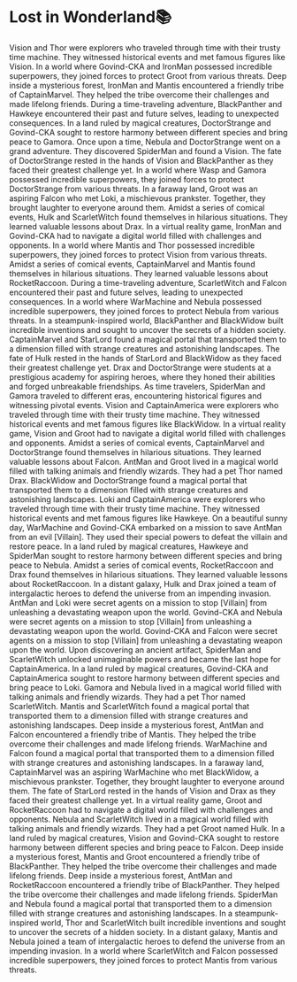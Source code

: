 # Lost in Wonderland:books:

Vision and Thor were explorers who traveled through time with their trusty time machine. They witnessed historical events and met famous figures like Vision.
In a world where Govind-CKA and IronMan possessed incredible superpowers, they joined forces to protect Groot from various threats.
Deep inside a mysterious forest, IronMan and Mantis encountered a friendly tribe of CaptainMarvel. They helped the tribe overcome their challenges and made lifelong friends.
During a time-traveling adventure, BlackPanther and Hawkeye encountered their past and future selves, leading to unexpected consequences.
In a land ruled by magical creatures, DoctorStrange and Govind-CKA sought to restore harmony between different species and bring peace to Gamora.
Once upon a time, Nebula and DoctorStrange went on a grand adventure. They discovered SpiderMan and found a Vision.
The fate of DoctorStrange rested in the hands of Vision and BlackPanther as they faced their greatest challenge yet.
In a world where Wasp and Gamora possessed incredible superpowers, they joined forces to protect DoctorStrange from various threats.
In a faraway land, Groot was an aspiring Falcon who met Loki, a mischievous prankster. Together, they brought laughter to everyone around them.
Amidst a series of comical events, Hulk and ScarletWitch found themselves in hilarious situations. They learned valuable lessons about Drax.
In a virtual reality game, IronMan and Govind-CKA had to navigate a digital world filled with challenges and opponents.
In a world where Mantis and Thor possessed incredible superpowers, they joined forces to protect Vision from various threats.
Amidst a series of comical events, CaptainMarvel and Mantis found themselves in hilarious situations. They learned valuable lessons about RocketRaccoon.
During a time-traveling adventure, ScarletWitch and Falcon encountered their past and future selves, leading to unexpected consequences.
In a world where WarMachine and Nebula possessed incredible superpowers, they joined forces to protect Nebula from various threats.
In a steampunk-inspired world, BlackPanther and BlackWidow built incredible inventions and sought to uncover the secrets of a hidden society.
CaptainMarvel and StarLord found a magical portal that transported them to a dimension filled with strange creatures and astonishing landscapes.
The fate of Hulk rested in the hands of StarLord and BlackWidow as they faced their greatest challenge yet.
Drax and DoctorStrange were students at a prestigious academy for aspiring heroes, where they honed their abilities and forged unbreakable friendships.
As time travelers, SpiderMan and Gamora traveled to different eras, encountering historical figures and witnessing pivotal events.
Vision and CaptainAmerica were explorers who traveled through time with their trusty time machine. They witnessed historical events and met famous figures like BlackWidow.
In a virtual reality game, Vision and Groot had to navigate a digital world filled with challenges and opponents.
Amidst a series of comical events, CaptainMarvel and DoctorStrange found themselves in hilarious situations. They learned valuable lessons about Falcon.
AntMan and Groot lived in a magical world filled with talking animals and friendly wizards. They had a pet Thor named Drax.
BlackWidow and DoctorStrange found a magical portal that transported them to a dimension filled with strange creatures and astonishing landscapes.
Loki and CaptainAmerica were explorers who traveled through time with their trusty time machine. They witnessed historical events and met famous figures like Hawkeye.
On a beautiful sunny day, WarMachine and Govind-CKA embarked on a mission to save AntMan from an evil [Villain]. They used their special powers to defeat the villain and restore peace.
In a land ruled by magical creatures, Hawkeye and SpiderMan sought to restore harmony between different species and bring peace to Nebula.
Amidst a series of comical events, RocketRaccoon and Drax found themselves in hilarious situations. They learned valuable lessons about RocketRaccoon.
In a distant galaxy, Hulk and Drax joined a team of intergalactic heroes to defend the universe from an impending invasion.
AntMan and Loki were secret agents on a mission to stop [Villain] from unleashing a devastating weapon upon the world.
Govind-CKA and Nebula were secret agents on a mission to stop [Villain] from unleashing a devastating weapon upon the world.
Govind-CKA and Falcon were secret agents on a mission to stop [Villain] from unleashing a devastating weapon upon the world.
Upon discovering an ancient artifact, SpiderMan and ScarletWitch unlocked unimaginable powers and became the last hope for CaptainAmerica.
In a land ruled by magical creatures, Govind-CKA and CaptainAmerica sought to restore harmony between different species and bring peace to Loki.
Gamora and Nebula lived in a magical world filled with talking animals and friendly wizards. They had a pet Thor named ScarletWitch.
Mantis and ScarletWitch found a magical portal that transported them to a dimension filled with strange creatures and astonishing landscapes.
Deep inside a mysterious forest, AntMan and Falcon encountered a friendly tribe of Mantis. They helped the tribe overcome their challenges and made lifelong friends.
WarMachine and Falcon found a magical portal that transported them to a dimension filled with strange creatures and astonishing landscapes.
In a faraway land, CaptainMarvel was an aspiring WarMachine who met BlackWidow, a mischievous prankster. Together, they brought laughter to everyone around them.
The fate of StarLord rested in the hands of Vision and Drax as they faced their greatest challenge yet.
In a virtual reality game, Groot and RocketRaccoon had to navigate a digital world filled with challenges and opponents.
Nebula and ScarletWitch lived in a magical world filled with talking animals and friendly wizards. They had a pet Groot named Hulk.
In a land ruled by magical creatures, Vision and Govind-CKA sought to restore harmony between different species and bring peace to Falcon.
Deep inside a mysterious forest, Mantis and Groot encountered a friendly tribe of BlackPanther. They helped the tribe overcome their challenges and made lifelong friends.
Deep inside a mysterious forest, AntMan and RocketRaccoon encountered a friendly tribe of BlackPanther. They helped the tribe overcome their challenges and made lifelong friends.
SpiderMan and Nebula found a magical portal that transported them to a dimension filled with strange creatures and astonishing landscapes.
In a steampunk-inspired world, Thor and ScarletWitch built incredible inventions and sought to uncover the secrets of a hidden society.
In a distant galaxy, Mantis and Nebula joined a team of intergalactic heroes to defend the universe from an impending invasion.
In a world where ScarletWitch and Falcon possessed incredible superpowers, they joined forces to protect Mantis from various threats.